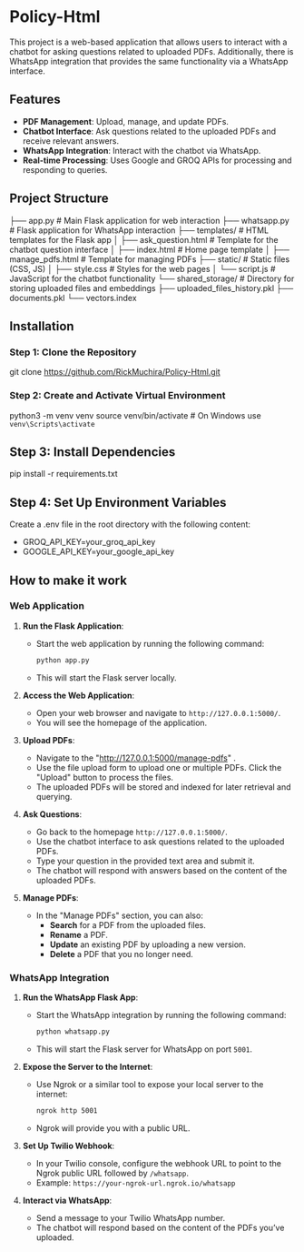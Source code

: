 # Policy-Html

This project is a web-based application that allows users to interact with a chatbot for asking questions related to uploaded PDFs. Additionally, there is WhatsApp integration that provides the same functionality via a WhatsApp interface.

## Features

- **PDF Management**: Upload, manage, and update PDFs.
- **Chatbot Interface**: Ask questions related to the uploaded PDFs and receive relevant answers.
- **WhatsApp Integration**: Interact with the chatbot via WhatsApp.
- **Real-time Processing**: Uses Google and GROQ APIs for processing and responding to queries.

## Project Structure


├── app.py                   # Main Flask application for web interaction
├── whatsapp.py              # Flask application for WhatsApp interaction
├── templates/               # HTML templates for the Flask app
│   ├── ask_question.html    # Template for the chatbot question interface
│   ├── index.html           # Home page template
│   ├── manage_pdfs.html     # Template for managing PDFs
├── static/                  # Static files (CSS, JS)
│   ├── style.css            # Styles for the web pages
│   └── script.js            # JavaScript for the chatbot functionality
└── shared_storage/          # Directory for storing uploaded files and embeddings
    ├── uploaded_files_history.pkl
    ├── documents.pkl
    └── vectors.index

## Installation

### Step 1: Clone the Repository
git clone https://github.com/RickMuchira/Policy-Html.git

### Step 2: Create and Activate Virtual Environment
python3 -m venv venv
source venv/bin/activate  # On Windows use `venv\Scripts\activate`

## Step 3: Install Dependencies
pip install -r requirements.txt

## Step 4: Set Up Environment Variables
Create a .env file in the root directory with the following content:

- GROQ_API_KEY=your_groq_api_key
- GOOGLE_API_KEY=your_google_api_key

## How to make it work

### Web Application

1. **Run the Flask Application**:
   - Start the web application by running the following command:
     ```bash
     python app.py
     ```
   - This will start the Flask server locally.

2. **Access the Web Application**:
   - Open your web browser and navigate to `http://127.0.0.1:5000/`.
   - You will see the homepage of the application.

3. **Upload PDFs**:
   - Navigate to the "http://127.0.0.1:5000/manage-pdfs" .
   - Use the file upload form to upload one or multiple PDFs. Click the "Upload" button to process the files.
   - The uploaded PDFs will be stored and indexed for later retrieval and querying.

4. **Ask Questions**:
   - Go back to the homepage `http://127.0.0.1:5000/`.
   - Use the chatbot interface to ask questions related to the uploaded PDFs.
   - Type your question in the provided text area and submit it.
   - The chatbot will respond with answers based on the content of the uploaded PDFs.

5. **Manage PDFs**:
   - In the "Manage PDFs" section, you can also:
     - **Search** for a PDF from the uploaded files.
     - **Rename** a PDF.
     - **Update** an existing PDF by uploading a new version.
     - **Delete** a PDF that you no longer need.

### WhatsApp Integration

1. **Run the WhatsApp Flask App**:
   - Start the WhatsApp integration by running the following command:
     ```bash
     python whatsapp.py
     ```
   - This will start the Flask server for WhatsApp on port `5001`.

2. **Expose the Server to the Internet**:
   - Use Ngrok or a similar tool to expose your local server to the internet:
     ```bash
     ngrok http 5001
     ```
   - Ngrok will provide you with a public URL.

3. **Set Up Twilio Webhook**:
   - In your Twilio console, configure the webhook URL to point to the Ngrok public URL followed by `/whatsapp`.
   - Example: `https://your-ngrok-url.ngrok.io/whatsapp`

4. **Interact via WhatsApp**:
   - Send a message to your Twilio WhatsApp number.
   - The chatbot will respond based on the content of the PDFs you’ve uploaded.
